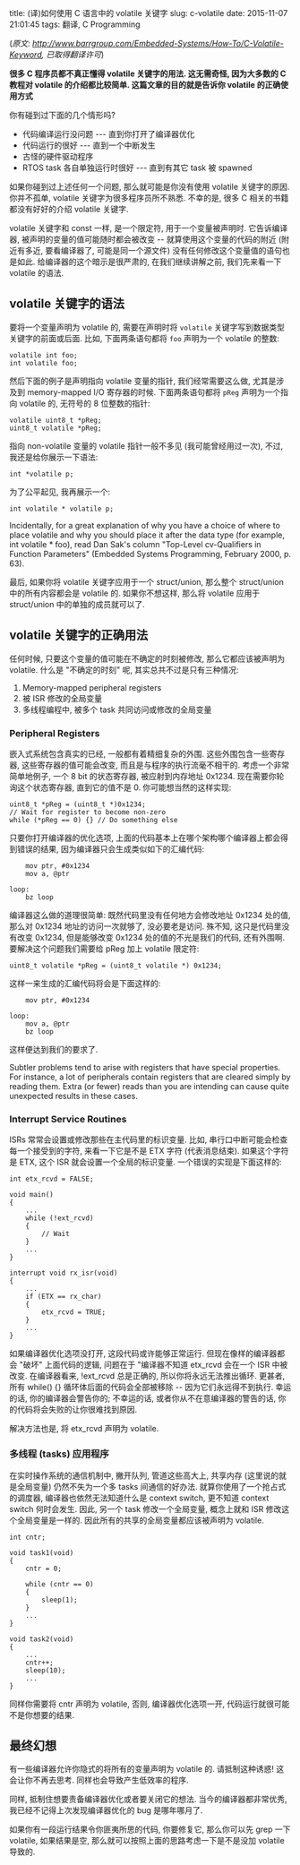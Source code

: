 title: (译)如何使用 C 语言中的 volatile 关键字
slug: c-volatile
date: 2015-11-07 21:01:45
tags: 翻译, C Programming

(*原文: http://www.barrgroup.com/Embedded-Systems/How-To/C-Volatile-Keyword, 已取得翻译许可*)

**很多 C 程序员都不真正懂得 volatile 关键字的用法. 这无需奇怪, 因为大多数的 C 教程对 volatile 的介绍都比较简单. 这篇文章的目的就是告诉你 volatile 的正确使用方式**

你有碰到过下面的几个情形吗?

* 代码编译运行没问题 --- 直到你打开了编译器优化
* 代码运行的很好 --- 直到一个中断发生
* 古怪的硬件驱动程序
* RTOS task 各自单独运行时很好 --- 直到有其它 task 被 spawned

如果你碰到过上述任何一个问题, 那么就可能是你没有使用 volatile 关键字的原因. 你并不孤单, volatile 关键字为很多程序员所不熟悉. 不幸的是, 很多 C 相关的书籍都没有好好的介绍 volatile 关键字.

volatile 关键字和 const 一样, 是一个限定符, 用于一个变量被声明时. 它告诉编译器, 被声明的变量的值可能随时都会被改变 -- 就算使用这个变量的代码的附近 (附近有多近, 要看编译器了, 可能是同一个源文件) 没有任何修改这个变量值的语句也是如此. 给编译器的这个暗示是很严肃的, 在我们继续讲解之前, 我们先来看一下 volatile 的语法.

<!-- more -->

## volatile 关键字的语法

要将一个变量声明为 volatile 的, 需要在声明时将 `volatile` 关键字写到数据类型关键字的前面或后面. 比如, 下面两条语句都将 `foo` 声明为一个 volatile 的整数:

    volatile int foo;
    int volatile foo;

然后下面的例子是声明指向 volatile 变量的指针, 我们经常需要这么做, 尤其是涉及到 memory-mapped I/O 寄存器的时候. 下面两条语句都将 `pReg` 声明为一个指向 volatile 的, 无符号的 8 位整数的指针:

    volatile uint8_t *pReg;
    uint8_t volatile *pReg;

指向 non-volatile 变量的 volatile 指针一般不多见 (我可能曾经用过一次), 不过, 我还是给你展示一下语法:

    int *volatile p;

为了公平起见, 我再展示一个:

    int volatile * volatile p;

Incidentally, for a great explanation of why you have a choice of where to place volatile and why you should place it after the data type (for example, int volatile * foo), read Dan Sak's column "Top-Level cv-Qualifiers in Function Parameters" (Embedded Systems Programming, February 2000, p. 63).

最后, 如果你将 volatile 关键字应用于一个 struct/union, 那么整个 struct/union 中的所有内容都会是 volatile 的. 如果你不想这样, 那么将 volatile 应用于 struct/union 中的单独的成员就可以了.

## volatile 关键字的正确用法

任何时候, 只要这个变量的值可能在不确定的时刻被修改, 那么它都应该被声明为 volatile. 什么是 "不确定的时刻" 呢, 其实总共不过是只有三种情况:

1. Memory-mapped peripheral registers
2. 被 ISR 修改的全局变量
3. 多线程编程中, 被多个 task 共同访问或修改的全局变量

### Peripheral Registers

嵌入式系统包含真实的已经, 一般都有着精细复杂的外围. 这些外围包含一些寄存器, 这些寄存器的值可能会改变, 而且是与程序的执行流毫不相干的. 考虑一个非常简单地例子, 一个 8 bit 的状态寄存器, 被应射到内存地址 0x1234. 现在需要你轮询这个状态寄存器, 直到它的值不是 0. 你可能想当然的这样实现:

    uint8_t *pReg = (uint8_t *)0x1234;
    // Wait for register to become non-zero
    while (*pReg == 0) {} // Do something else

只要你打开编译器的优化选项, 上面的代码基本上在哪个架构哪个编译器上都会得到错误的结果, 因为编译器只会生成类似如下的汇编代码:

        mov ptr, #0x1234
        mov a, @ptr
    
    loop:
        bz loop

编译器这么做的道理很简单: 既然代码里没有任何地方会修改地址 0x1234 处的值, 那么对 0x1234 地址的访问一次就够了, 没必要老是访问. 殊不知, 这只是代码里没有改变 0x1234, 但是能够改变 0x1234 处的值的不光是我们的代码, 还有外围啊. 要解决这个问题我们需要给 pReg 加上 volatile 限定符:

    uint8_t volatile *pReg = (uint8_t volatile *) 0x1234;

这样一来生成的汇编代码将会是下面这样的:

        mov ptr, #0x1234
    
    loop:
        mov a, @ptr
        bz loop

这样便达到我们的要求了.

Subtler problems tend to arise with registers that have special properties. For instance, a lot of peripherals contain registers that are cleared simply by reading them. Extra (or fewer) reads than you are intending can cause quite unexpected results in these cases.

### Interrupt Service Routines

ISRs 常常会设置或修改那些在主代码里的标识变量. 比如, 串行口中断可能会检查每一个接受到的字符, 来看一下它是不是 ETX 字符 (代表消息结束). 如果这个字符是 ETX, 这个 ISR 就会设置一个全局的标识变量. 一个错误的实现是下面这样的:

    int etx_rcvd = FALSE;
    
    void main()
    {
        ...
        while (!ext_rcvd)
        {
            // Wait
        }
        ...
    }

    interrupt void rx_isr(void)
    {
        ...
        if (ETX == rx_char)
        {
            etx_rcvd = TRUE;
        }
        ...
    }

如果编译器优化选项没打开, 这段代码或许能够正常运行. 但现在像样的编译器都会 "破坏" 上面代码的逻辑, 问题在于 "编译器不知道 etx_rcvd 会在一个 ISR 中被改变. 在编译器看来, !ext_rcvd 总是正确的, 所以你将永远无法推出循环. 更甚者, 所有 while() {} 循环体后面的代码会全部被移除 -- 因为它们永远得不到执行. 幸运的话, 你的编译器会警告你的; 不幸运的话, 或者你从不在意编译器的警告的话, 你的代码将会失败的让你很难找到原因.

解决方法也是, 将 etx_rcvd 声明为 volatile.

### 多线程 (tasks) 应用程序

在实时操作系统的通信机制中, 撇开队列, 管道这些高大上, 共享内存 (这里说的就是全局变量) 仍然不失为一个多 tasks 间通信的好办法. 就算你使用了一个抢占式的调度器, 编译器也依然无法知道什么是 context switch, 更不知道 context switch 何时会发生. 因此, 另一个 task 修改一个全局变量, 概念上就和 ISR 修改这个全局变量是一样的. 因此所有的共享的全局变量都应该被声明为 volatile.

    int cntr;
    
    void task1(void)
    {
        cntr = 0;
        
        while (cntr == 0)
        {
            sleep(1);
        }
        ...
    }
    
    void task2(void)
    {
        ...
        cntr++;
        sleep(10);
        ...
    }

同样你需要将 cntr 声明为 volatile, 否则, 编译器优化选项一开, 代码运行就很可能不是你想要的结果.

## 最终幻想

有一些编译器允许你隐式的将所有的变量声明为 volatile 的. 请抵制这种诱惑! 这会让你不再去思考. 同样也会导致产生低效率的程序.

同样, 抵制住想要责备编译器优化或者要关闭它的想法. 当今的编译器都非常优秀, 我已经不记得上次发现编译器优化的 bug 是哪年哪月了.

如果你有一段运行结果令你匪夷所思的代码, 你要修复它, 那么你可以先 grep 一下 volatile, 如果结果是空, 那么就可以按照上面的思路考虑一下是不是没加 volatile 导致的.
